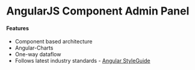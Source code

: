 AngularJS Component Admin Panel
================================

#### Features

* Component based architecture
* Angular-Charts
* One-way dataflow
* Follows latest industry standards - [Angular StyleGuide](https://github.com/toddmotto/angular-styleguide)